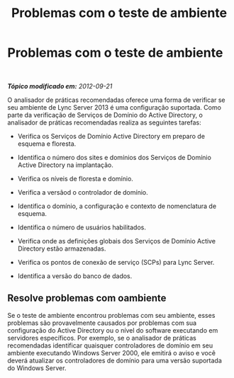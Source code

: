 ﻿---
title: Problemas com o teste de ambiente
TOCTitle: Problemas com o teste de ambiente
ms:assetid: ff1fe0d3-35b2-41ef-87e7-6a61e9e1d2ca
ms:mtpsurl: https://technet.microsoft.com/pt-br/library/JJ205421(v=OCS.15)
ms:contentKeyID: 49308722
ms.date: 05/19/2016
mtps_version: v=OCS.15
ms.translationtype: HT
---

# Problemas com o teste de ambiente

 

_**Tópico modificado em:** 2012-09-21_

O analisador de práticas recomendadas oferece uma forma de verificar se seu ambiente de Lync Server 2013 é uma configuração suportada. Como parte da verificação de Serviços de Domínio do Active Directory, o analisador de práticas recomendadas realiza as seguintes tarefas:

  - Verifica os Serviços de Domínio Active Directory em preparo de esquema e floresta.

  - Identifica o número dos sites e domínios dos Serviços de Domínio Active Directory na implantação.

  - Verifica os níveis de floresta e domínio.

  - Verifica a versãod o controlador de domínio.

  - Identifica o domínio, a configuração e contexto de nomenclatura de esquema.

  - Identifica o número de usuários habilitados.

  - Verifica onde as definições globais dos Serviços de Domínio Active Directory estão armazenadas.

  - Verifica os pontos de conexão de serviço (SCPs) para Lync Server.

  - Identifica a versão do banco de dados.

## Resolve problemas com oambiente

Se o teste de ambiente encontrou problemas com seu ambiente, esses problemas são provavelmente causados por problemas com sua configuração do Active Directory ou o nível do software executando em servidores específicos. Por exemplo, se o analisador de práticas recomendadas identificar quaisquer controladores de domínio em seu ambiente executando Windows Server 2000, ele emitirá o aviso e você deverá atualizar os controladores de domínio para uma versão suportada do Windows Server.

